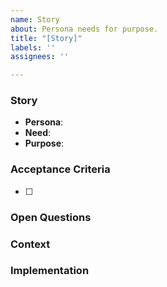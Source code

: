 ```yaml
---
name: Story
about: Persona needs for purpose.
title: "[Story]"
labels: ''
assignees: ''

---
```


### Story
* **Persona**:
* **Need**: 
* **Purpose**:


### Acceptance Criteria
- [ ]

### Open Questions

### Context

### Implementation
